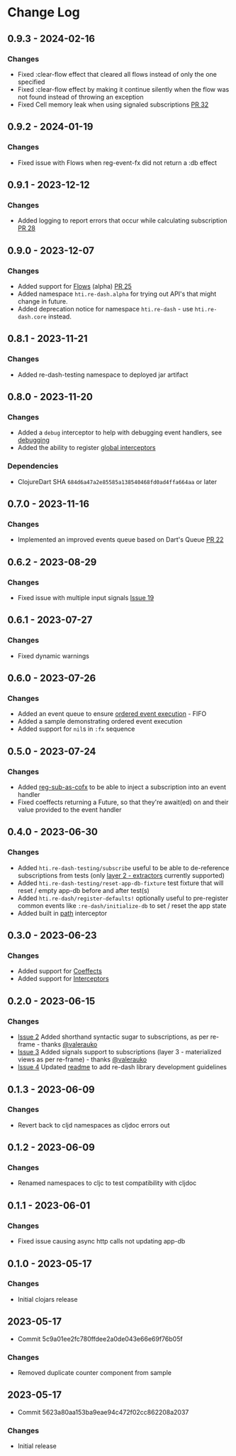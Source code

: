 # Change Log

## 0.9.3 - 2024-02-16
### Changes
- Fixed :clear-flow effect that cleared all flows instead of only the one specified
- Fixed :clear-flow effect by making it continue silently when the flow was not found instead of throwing an exception
- Fixed Cell memory leak when using signaled subscriptions [PR 32](https://github.com/htihospitality/re-dash/pull/32)

## 0.9.2 - 2024-01-19
### Changes
- Fixed issue with Flows when reg-event-fx did not return a :db effect

## 0.9.1 - 2023-12-12
### Changes
- Added logging to report errors that occur while calculating subscription [PR 28](https://github.com/htihospitality/re-dash/pull/28)

## 0.9.0 - 2023-12-07
### Changes
- Added support for [Flows](/doc/03-flows.md) (alpha) [PR 25](https://github.com/htihospitality/re-dash/pull/25)
- Added namespace `hti.re-dash.alpha` for trying out API's that might change in future.
- Added deprecation notice for namespace `hti.re-dash` - use `hti.re-dash.core` instead.

## 0.8.1 - 2023-11-21
### Changes
- Added re-dash-testing namespace to deployed jar artifact

## 0.8.0 - 2023-11-20
### Changes
- Added a `debug` interceptor to help with debugging event handlers, see [debugging](https://github.com/htihospitality/re-dash/blob/main/doc/02-debugging.md)
- Added the ability to register [global interceptors](https://github.com/htihospitality/re-dash/blob/main/doc/01-interceptors.md#global-interceptors)
### Dependencies
- ClojureDart SHA `684d6a47a2e85585a138540468fd0ad4ffa664aa` or later

## 0.7.0 - 2023-11-16
### Changes
- Implemented an improved events queue based on Dart's Queue [PR 22](https://github.com/htihospitality/re-dash/pull/22)

## 0.6.2 - 2023-08-29
### Changes
- Fixed issue with multiple input signals [Issue 19](https://github.com/htihospitality/re-dash/issues/19)

## 0.6.1 - 2023-07-27
### Changes
- Fixed dynamic warnings

## 0.6.0 - 2023-07-26
### Changes
- Added an event queue to ensure [ordered event execution](https://day8.github.io/re-frame/api-builtin-effects/#dispatch) - FIFO
- Added a sample demonstrating ordered event execution
- Added support for `nil`s in `:fx` sequence

## 0.5.0 - 2023-07-24
### Changes
- Added [reg-sub-as-cofx](https://github.com/htihospitality/re-dash#reg-sub-as-cofx) to be able to inject a subscription into an event handler
- Fixed coeffects returning a Future, so that they're await(ed) on and their value provided to the event handler


## 0.4.0 - 2023-06-30
### Changes
- Added `hti.re-dash-testing/subscribe` useful to be able to de-reference subscriptions from tests (only [layer 2 - extractors](https://day8.github.io/re-frame/subscriptions/#the-four-layers) currently supported)
- Added `hti.re-dash-testing/reset-app-db-fixture` test fixture that will reset / empty app-db before and after test(s)
- Added `hti.re-dash/register-defaults!` optionally useful to pre-register common events like `:re-dash/initialize-db` to set / reset the app state
- Added built in [path](https://day8.github.io/re-frame/api-re-frame.core/#path) interceptor


## 0.3.0 - 2023-06-23
### Changes
- Added support for [Coeffects](http://day8.github.io/re-frame/Coeffects/)
- Added support for [Interceptors](http://day8.github.io/re-frame/Interceptors/)

## 0.2.0 - 2023-06-15
### Changes
- [Issue 2](https://github.com/htihospitality/re-dash/issues/2) Added shorthand syntactic sugar to subscriptions, as per re-frame - thanks [@valerauko](https://github.com/valerauko)
- [Issue 3](https://github.com/htihospitality/re-dash/issues/3) Added signals support to subscriptions (layer 3 - materialized views as per re-frame) - thanks [@valerauko](https://github.com/valerauko)
- [Issue 4](https://github.com/htihospitality/re-dash/issues/4) Updated [readme](https://github.com/htihospitality/re-dash#development) to add re-dash library development guidelines

## 0.1.3 - 2023-06-09
### Changes
- Revert back to cljd namespaces as cljdoc errors out

## 0.1.2 - 2023-06-09
### Changes
- Renamed namespaces to cljc to test compatibility with cljdoc

## 0.1.1 - 2023-06-01
### Changes
- Fixed issue causing async http calls not updating app-db

## 0.1.0 - 2023-05-17
### Changes
- Initial clojars release

## 2023-05-17
* Commit 5c9a01ee2fc780ffdee2a0de043e66e69f76b05f
### Changes
- Removed duplicate counter component from sample

## 2023-05-17
* Commit 5623a80aa153ba9eae94c472f02cc862208a2037
### Changes
- Initial release
